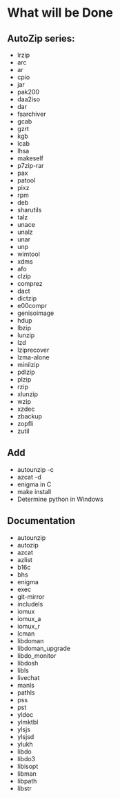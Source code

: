 # What will be Done

## AutoZip series:
* lrzip
* arc
* ar
* cpio
* jar
* pak200
* daa2iso
* dar
* fsarchiver
* gcab
* gzrt
* kgb
* lcab
* lhsa
* makeself
* p7zip-rar
* pax
* patool
* pixz
* rpm
* deb
* sharutils
* talz
* unace
* unalz
* unar
* unp
* wimtool
* xdms
* afo
* clzip
* comprez
* dact
* dictzip
* e00compr
* genisoimage
* hdup
* lbzip
* lunzip
* lzd
* lziprecover
* lzma-alone
* minilzip
* pdlzip
* plzip
* rzip
* xlunzip
* wzip
* xzdec
* zbackup
* zopfli
* zutil

## Add
* autounzip -c
* azcat -d
* enigma in C
* make install
* Determine python in Windows

## Documentation

* autounzip
* autozip
* azcat
* azlist
* b16c
* bhs
* enigma
* exec
* git-mirror
* includels
* iomux
* iomux_a
* iomux_r
* lcman
* libdoman
* libdoman_upgrade
* libdo_monitor
* libdosh
* libls
* livechat
* manls
* pathls
* pss
* pst
* yldoc
* ylmktbl
* ylsjs
* ylsjsd
* ylukh
* libdo
* libdo3
* libisopt
* libman
* libpath
* libstr
